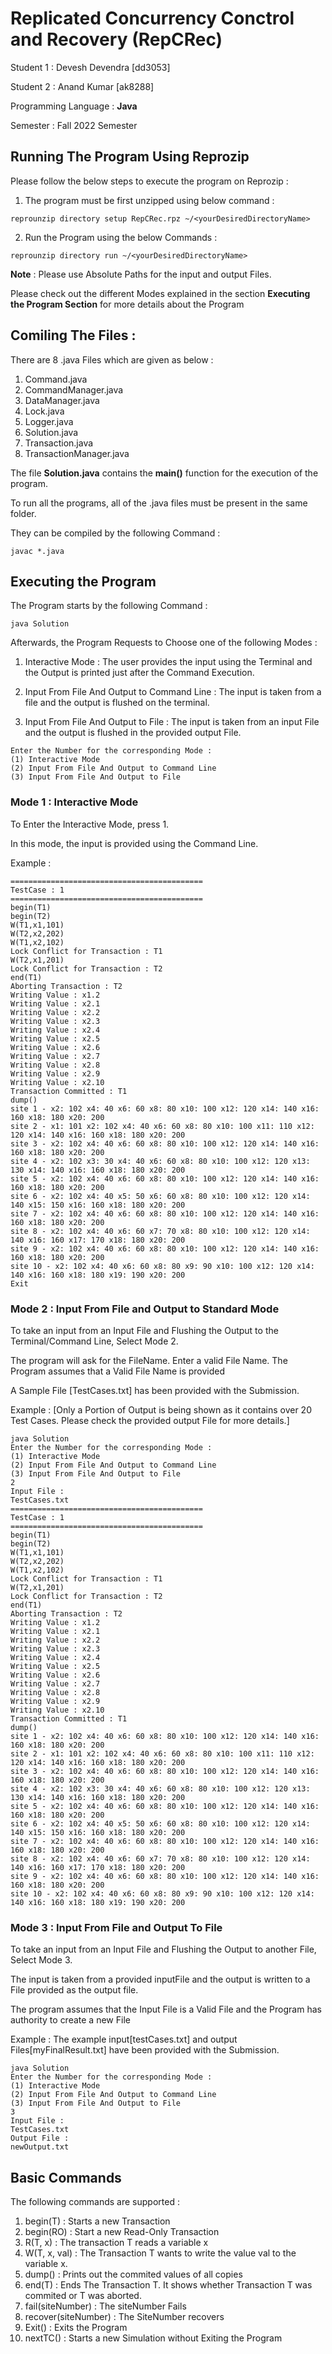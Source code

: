 # Replicated Concurrency Conctrol and Recovery (RepCRec)
Student 1 : Devesh Devendra [dd3053]

Student 2 : Anand Kumar [ak8288]

Programming Language : **Java**

Semester : Fall 2022 Semester

## Running The Program Using Reprozip

Please follow the below steps to execute the program on Reprozip : 

1. The program must be first unzipped using below command : 
```
reprounzip directory setup RepCRec.rpz ~/<yourDesiredDirectoryName>
```

2. Run the Program using the below Commands : 
```
reprounzip directory run ~/<yourDesiredDirectoryName>
```

**Note** : Please use Absolute Paths for the input and output Files.

Please check out the different Modes explained in the section **Executing the Program Section** for more details about the Program

## Comiling The Files : 
There are 8 .java Files which are given as below : 
1. Command.java
2. CommandManager.java
3. DataManager.java
4. Lock.java
5. Logger.java
6. Solution.java
7. Transaction.java
8. TransactionManager.java

The file **Solution.java** contains the **main()** function for the execution of the program.

To run all the programs, all of the .java files must be present in the same folder. 

They can be compiled by the following Command : 

```
javac *.java
```

## Executing the Program

The Program starts by the following Command : 
```
java Solution
```

Afterwards, the Program Requests to Choose one of the following Modes : 

1. Interactive Mode : The user provides the input using the Terminal and the Output is printed just after the Command Execution.

2. Input From File And Output to Command Line : The input is taken from a file and the output is flushed on the terminal.

3. Input From File And Output to File : The input is taken from an input File and the output is flushed in the provided output File.

```
Enter the Number for the corresponding Mode : 
(1) Interactive Mode
(2) Input From File And Output to Command Line
(3) Input From File And Output to File
```

### Mode 1 : Interactive Mode
To Enter the Interactive Mode, press 1.

In this mode, the input is provided using the Command Line.

Example : 
```
===========================================
TestCase : 1
===========================================
begin(T1)
begin(T2)
W(T1,x1,101)
W(T2,x2,202)
W(T1,x2,102)
Lock Conflict for Transaction : T1
W(T2,x1,201)
Lock Conflict for Transaction : T2
end(T1)
Aborting Transaction : T2
Writing Value : x1.2
Writing Value : x2.1
Writing Value : x2.2
Writing Value : x2.3
Writing Value : x2.4
Writing Value : x2.5
Writing Value : x2.6
Writing Value : x2.7
Writing Value : x2.8
Writing Value : x2.9
Writing Value : x2.10
Transaction Committed : T1
dump()
site 1 - x2: 102 x4: 40 x6: 60 x8: 80 x10: 100 x12: 120 x14: 140 x16: 160 x18: 180 x20: 200 
site 2 - x1: 101 x2: 102 x4: 40 x6: 60 x8: 80 x10: 100 x11: 110 x12: 120 x14: 140 x16: 160 x18: 180 x20: 200 
site 3 - x2: 102 x4: 40 x6: 60 x8: 80 x10: 100 x12: 120 x14: 140 x16: 160 x18: 180 x20: 200 
site 4 - x2: 102 x3: 30 x4: 40 x6: 60 x8: 80 x10: 100 x12: 120 x13: 130 x14: 140 x16: 160 x18: 180 x20: 200 
site 5 - x2: 102 x4: 40 x6: 60 x8: 80 x10: 100 x12: 120 x14: 140 x16: 160 x18: 180 x20: 200 
site 6 - x2: 102 x4: 40 x5: 50 x6: 60 x8: 80 x10: 100 x12: 120 x14: 140 x15: 150 x16: 160 x18: 180 x20: 200 
site 7 - x2: 102 x4: 40 x6: 60 x8: 80 x10: 100 x12: 120 x14: 140 x16: 160 x18: 180 x20: 200 
site 8 - x2: 102 x4: 40 x6: 60 x7: 70 x8: 80 x10: 100 x12: 120 x14: 140 x16: 160 x17: 170 x18: 180 x20: 200 
site 9 - x2: 102 x4: 40 x6: 60 x8: 80 x10: 100 x12: 120 x14: 140 x16: 160 x18: 180 x20: 200 
site 10 - x2: 102 x4: 40 x6: 60 x8: 80 x9: 90 x10: 100 x12: 120 x14: 140 x16: 160 x18: 180 x19: 190 x20: 200 
Exit

```

### Mode 2 : Input From File and Output to Standard Mode

To take an input from an Input File and Flushing the Output to the Terminal/Command Line, Select Mode 2.

The program will ask for the FileName. 
Enter a valid File Name.
The Program assumes that a Valid File Name is provided

A Sample File [TestCases.txt] has been provided with the Submission.


Example : [Only a Portion of Output is being shown as it contains over 20 Test Cases. Please check the provided output File for more details.]

```
java Solution
Enter the Number for the corresponding Mode : 
(1) Interactive Mode
(2) Input From File And Output to Command Line
(3) Input From File And Output to File
2
Input File : 
TestCases.txt
===========================================
TestCase : 1
===========================================
begin(T1)
begin(T2)
W(T1,x1,101) 
W(T2,x2,202)
W(T1,x2,102) 
Lock Conflict for Transaction : T1
W(T2,x1,201)
Lock Conflict for Transaction : T2
end(T1)
Aborting Transaction : T2
Writing Value : x1.2
Writing Value : x2.1
Writing Value : x2.2
Writing Value : x2.3
Writing Value : x2.4
Writing Value : x2.5
Writing Value : x2.6
Writing Value : x2.7
Writing Value : x2.8
Writing Value : x2.9
Writing Value : x2.10
Transaction Committed : T1
dump()
site 1 - x2: 102 x4: 40 x6: 60 x8: 80 x10: 100 x12: 120 x14: 140 x16: 160 x18: 180 x20: 200 
site 2 - x1: 101 x2: 102 x4: 40 x6: 60 x8: 80 x10: 100 x11: 110 x12: 120 x14: 140 x16: 160 x18: 180 x20: 200 
site 3 - x2: 102 x4: 40 x6: 60 x8: 80 x10: 100 x12: 120 x14: 140 x16: 160 x18: 180 x20: 200 
site 4 - x2: 102 x3: 30 x4: 40 x6: 60 x8: 80 x10: 100 x12: 120 x13: 130 x14: 140 x16: 160 x18: 180 x20: 200 
site 5 - x2: 102 x4: 40 x6: 60 x8: 80 x10: 100 x12: 120 x14: 140 x16: 160 x18: 180 x20: 200 
site 6 - x2: 102 x4: 40 x5: 50 x6: 60 x8: 80 x10: 100 x12: 120 x14: 140 x15: 150 x16: 160 x18: 180 x20: 200 
site 7 - x2: 102 x4: 40 x6: 60 x8: 80 x10: 100 x12: 120 x14: 140 x16: 160 x18: 180 x20: 200 
site 8 - x2: 102 x4: 40 x6: 60 x7: 70 x8: 80 x10: 100 x12: 120 x14: 140 x16: 160 x17: 170 x18: 180 x20: 200 
site 9 - x2: 102 x4: 40 x6: 60 x8: 80 x10: 100 x12: 120 x14: 140 x16: 160 x18: 180 x20: 200 
site 10 - x2: 102 x4: 40 x6: 60 x8: 80 x9: 90 x10: 100 x12: 120 x14: 140 x16: 160 x18: 180 x19: 190 x20: 200 

```

### Mode 3 : Input From File and Output To File

To take an input from an Input File and Flushing the Output to another File, Select Mode 3.

The input is taken from a provided inputFile and the output is written to a File provided as the output file.

The program assumes that the Input File is a Valid File and the Program has authority to create a new File

Example : The example input[testCases.txt] and output Files[myFinalResult.txt] have been provided with the Submission.

```
java Solution
Enter the Number for the corresponding Mode : 
(1) Interactive Mode
(2) Input From File And Output to Command Line
(3) Input From File And Output to File
3
Input File : 
TestCases.txt
Output File : 
newOutput.txt
```

## Basic Commands 
The following commands are supported : 

1. begin(T) : Starts a new Transaction
2. begin(RO) : Start a new Read-Only Transaction
3. R(T, x) : The transaction T reads a variable x
4. W(T, x, val) : The Transaction T wants to write the value val to the variable x.
5. dump() : Prints out the commited values of all copies
6. end(T) : Ends The Transaction T. It shows whether Transaction T was commited or T was aborted.
7. fail(siteNumber) : The siteNumber Fails
8. recover(siteNumber) : The SiteNumber recovers
9. Exit() : Exits the Program
10. nextTC() : Starts a new Simulation without Exiting the Program
